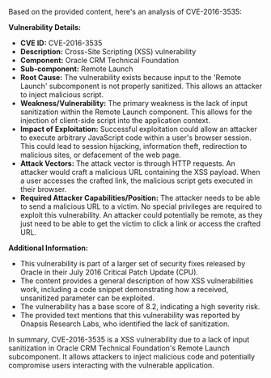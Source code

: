Based on the provided content, here's an analysis of CVE-2016-3535:

**Vulnerability Details:**

*   **CVE ID:** CVE-2016-3535
*   **Description:** Cross-Site Scripting (XSS) vulnerability
*   **Component:** Oracle CRM Technical Foundation
*   **Sub-component:** Remote Launch
*   **Root Cause:** The vulnerability exists because input to the 'Remote Launch' subcomponent is not properly sanitized. This allows an attacker to inject malicious script.
*   **Weakness/Vulnerability:** The primary weakness is the lack of input sanitization within the Remote Launch component. This allows for the injection of client-side script into the application context.
*   **Impact of Exploitation:** Successful exploitation could allow an attacker to execute arbitrary JavaScript code within a user's browser session. This could lead to session hijacking, information theft, redirection to malicious sites, or defacement of the web page.
*   **Attack Vectors:** The attack vector is through HTTP requests. An attacker would craft a malicious URL containing the XSS payload. When a user accesses the crafted link, the malicious script gets executed in their browser.
*   **Required Attacker Capabilities/Position:** The attacker needs to be able to send a malicious URL to a victim. No special privileges are required to exploit this vulnerability. An attacker could potentially be remote, as they just need to be able to get the victim to click a link or access the crafted URL.

**Additional Information:**

*   This vulnerability is part of a larger set of security fixes released by Oracle in their July 2016 Critical Patch Update (CPU).
*   The content provides a general description of how XSS vulnerabilities work, including a code snippet demonstrating how a received, unsanitized parameter can be exploited.
*   The vulnerability has a base score of 8.2, indicating a high severity risk.
*   The provided text mentions that this vulnerability was reported by Onapsis Research Labs, who identified the lack of sanitization.

In summary, CVE-2016-3535 is a XSS vulnerability due to a lack of input sanitization in Oracle CRM Technical Foundation's Remote Launch subcomponent. It allows attackers to inject malicious code and potentially compromise users interacting with the vulnerable application.